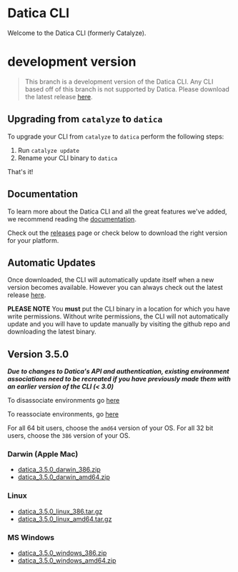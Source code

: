 # Datica CLI

Welcome to the Datica CLI (formerly Catalyze).

# development version

> This branch is a development version of the Datica CLI. Any CLI based off of this branch is not supported by Datica. Please download the latest release [here](https://github.com/daticahealth/cli/releases).

## Upgrading from `catalyze` to `datica`

To upgrade your CLI from `catalyze` to `datica` perform the following steps:

1. Run `catalyze update`
1. Rename your CLI binary to `datica`

That's it!

## Documentation

To learn more about the Datica CLI and all the great features we've added, we recommend reading the [documentation](https://resources.datica.com/compliant-cloud/cli-reference/).

Check out the [releases](https://github.com/daticahealth/cli/releases) page or check below to download the right version for your platform.

## Automatic Updates

Once downloaded, the CLI will automatically update itself when a new version becomes available. However you can always check out the latest release [here](https://github.com/daticahealth/cli/releases).

**PLEASE NOTE** You **must** put the CLI binary in a location for which you have write permissions. Without write permissions, the CLI will not automatically update and you will have to update manually by visiting the github repo and downloading the latest binary.

## Version 3.5.0

***Due to changes to Datica's API and authentication, existing environment associations need to be recreated if you have previously made them with an earlier version of the CLI (< 3.0)***

To disassociate environments go [here](https://resources.datica.com/compliant-cloud/cli-reference/#disassociate)

To reassociate environments, go [here](https://resources.datica.com/compliant-cloud/cli-reference/#associate)

For all 64 bit users, choose the `amd64` version of your OS. For all 32 bit users, choose the `386` version of your OS.

### Darwin (Apple Mac)

 * [datica\_3.5.0\_darwin\_386.zip](https://github.com/daticahealth/cli/releases/download/3.5.0/datica_3.5.0_darwin_386.zip)
 * [datica\_3.5.0\_darwin\_amd64.zip](https://github.com/daticahealth/cli/releases/download/3.5.0/datica_3.5.0_darwin_amd64.zip)

### Linux

 * [datica\_3.5.0\_linux\_386.tar.gz](https://github.com/daticahealth/cli/releases/download/3.5.0/datica_3.5.0_linux_386.tar.gz)
 * [datica\_3.5.0\_linux\_amd64.tar.gz](https://github.com/daticahealth/cli/releases/download/3.5.0/datica_3.5.0_linux_amd64.tar.gz)

### MS Windows

 * [datica\_3.5.0\_windows\_386.zip](https://github.com/daticahealth/cli/releases/download/3.5.0/datica_3.5.0_windows_386.zip)
 * [datica\_3.5.0\_windows\_amd64.zip](https://github.com/daticahealth/cli/releases/download/3.5.0/datica_3.5.0_windows_amd64.zip)
